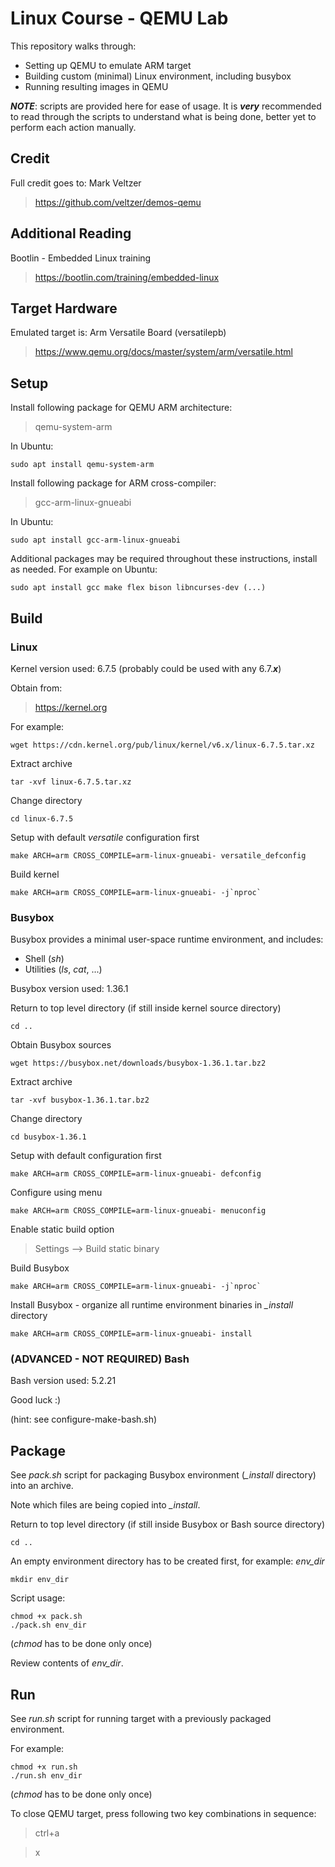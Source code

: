 # Linux Course - QEMU Lab

This repository walks through:
* Setting up QEMU to emulate ARM target
* Building custom (minimal) Linux environment, including busybox
* Running resulting images in QEMU

***NOTE***: scripts are provided here for ease of usage. It is ***very*** recommended to read through the scripts to understand what is being done, better yet to perform each action manually.


## Credit

Full credit goes to:
Mark Veltzer
> https://github.com/veltzer/demos-qemu

## Additional Reading

Bootlin - Embedded Linux training

> https://bootlin.com/training/embedded-linux


## Target Hardware

Emulated target is: Arm Versatile Board (versatilepb)
> https://www.qemu.org/docs/master/system/arm/versatile.html


## Setup

Install following package for QEMU ARM architecture:
> qemu-system-arm

In Ubuntu:
```
sudo apt install qemu-system-arm
```

Install following package for ARM cross-compiler:
> gcc-arm-linux-gnueabi

In Ubuntu:
```
sudo apt install gcc-arm-linux-gnueabi
```

Additional packages may be required throughout these instructions, install as needed.
For example on Ubuntu:
```
sudo apt install gcc make flex bison libncurses-dev (...)
```


## Build

### Linux

Kernel version used: 6.7.5 (probably could be used with any 6.7.***x***)

Obtain from:
> https://kernel.org

For example:
```
wget https://cdn.kernel.org/pub/linux/kernel/v6.x/linux-6.7.5.tar.xz
```
Extract archive
```
tar -xvf linux-6.7.5.tar.xz
```
Change directory
```
cd linux-6.7.5
```
Setup with default *versatile* configuration first
```
make ARCH=arm CROSS_COMPILE=arm-linux-gnueabi- versatile_defconfig
```
Build kernel
```
make ARCH=arm CROSS_COMPILE=arm-linux-gnueabi- -j`nproc`
```

### Busybox

Busybox provides a minimal user-space runtime environment, and includes:
* Shell (*sh*)
* Utilities (*ls*, *cat*, ...)

Busybox version used: 1.36.1

Return to top level directory (if still inside kernel source directory)
```
cd ..
```
Obtain Busybox sources
```
wget https://busybox.net/downloads/busybox-1.36.1.tar.bz2
```
Extract archive
```
tar -xvf busybox-1.36.1.tar.bz2
```
Change directory
```
cd busybox-1.36.1
```
Setup with default configuration first
```
make ARCH=arm CROSS_COMPILE=arm-linux-gnueabi- defconfig
```
Configure using menu
```
make ARCH=arm CROSS_COMPILE=arm-linux-gnueabi- menuconfig
```
Enable static build option
> Settings --> Build static binary

Build Busybox
```
make ARCH=arm CROSS_COMPILE=arm-linux-gnueabi- -j`nproc`
```
Install Busybox - organize all runtime environment binaries in *_install* directory
```
make ARCH=arm CROSS_COMPILE=arm-linux-gnueabi- install
```


### (ADVANCED - NOT REQUIRED) Bash

Bash version used: 5.2.21

Good luck :)

(hint: see configure-make-bash.sh)


## Package

See *pack.sh* script for packaging Busybox environment (*_install* directory) into an archive.

Note which files are being copied into *_install*.

Return to top level directory (if still inside Busybox or Bash source directory)
```
cd ..
```
An empty environment directory has to be created first, for example: *env_dir*
```
mkdir env_dir
```
Script usage:
```
chmod +x pack.sh
./pack.sh env_dir
```
(*chmod* has to be done only once)

Review contents of *env_dir*.

## Run

See *run.sh* script for running target with a previously packaged environment.

For example:
```
chmod +x run.sh
./run.sh env_dir
```
(*chmod* has to be done only once)

To close QEMU target, press following two key combinations in sequence:
> ctrl+a

> x





